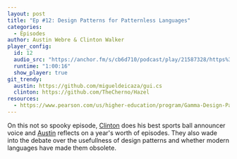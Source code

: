 ```yaml
---
layout: post
title: "Ep #12: Design Patterns for Patternless Languages"
categories:
  - Episodes
author: Austin Webre & Clinton Walker
player_config:
  id: 12
  audio_src: "https://anchor.fm/s/cb6d710/podcast/play/21587328/https%3A%2F%2Fd3ctxlq1ktw2nl.cloudfront.net%2Fstaging%2F2020-10-24%2F89158632a6f9894f04194b8ced9dfc09.m4a"
  runtime: "1:00:16"
  show_player: true
git_trendy:
  austin: https://github.com/migueldeicaza/gui.cs
  clinton: https://github.com/TheCherno/Hazel
resources:
  - https://www.pearson.com/us/higher-education/program/Gamma-Design-Patterns-Elements-of-Reusable-Object-Oriented-Software/PGM14333.html
---
```


On this not so spooky episode, [Clinton](https://twitter.com/clintonjwalker) does his best sports ball announcer voice and [Austin](https://twitter.com/austinwebre) reflects on a year's worth of episodes. They also wade into the debate over the usefullness of design patterns and whether modern languages have made them obsolete.
